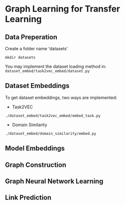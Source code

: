 # Graph Learning for Transfer Learning

## Data Preperation

Create a folder name 'datasets'
```
mkdir datasets
```
You may implement the dataset loading method in: 
`dataset_embed/task2vec_embed/dataset.py`

## Dataset Embeddings
To get dataset embeddings, two ways are implemented:
- Task2VEC

`./dataset_embed/task2vec_embed/embed_task.py`
- Domain Similarity

`./dataset_embed/domain_similarity/embed.py`

## Model Embeddings

## Graph Construction

## Graph Neural Network Learning

## Link Prediction

